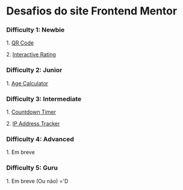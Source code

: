 <h1>Desafios do site Frontend Mentor</h1>

<h3>Difficulty 1: Newbie</h3>

<p>
    1. <a href="https://hugoalbuquerque1993.github.io/Frontend-Mentor/qr-code-component-main/index.html">QR Code</a>
</p>
<p>
    2. <a href="https://hugoalbuquerque1993.github.io/Frontend-Mentor/interactive-rating-component-main/index.html">Interactive Rating</a>
</p>
<h3>Difficulty 2: Junior</h3>
<p>
    1. <a href="https://hugoalbuquerque1993.github.io/Frontend-Mentor/age-calculator-app-main/index.html">Age Calculator</a>
</p>
<h3>Difficulty 3: Intermediate</h3>
<p>
    1. <a href="https://hugoalbuquerque1993.github.io/Frontend-Mentor/launch-countdown-timer-main/index.html">Countdown Timer</a>
</p>
<p>
    2. <a href="https://hugoalbuquerque1993.github.io/Frontend-Mentor/ip-address-tracker-master/index.html">IP Address Tracker</a>
</p>
<h3>Difficulty 4: Advanced</h3>
<p>
    1. Em breve
</p>
<h3>Difficulty 5: Guru</h3>
<p>
    1. Em breve (Ou não) ='D
</p>
